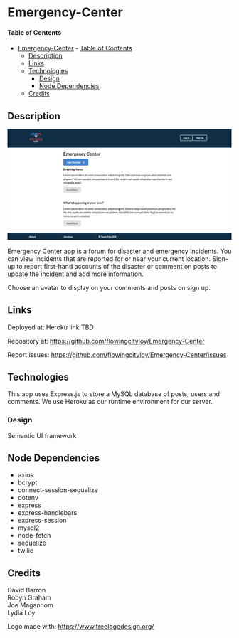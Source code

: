 # Emergency-Center

#### Table of Contents
- [Emergency-Center](#emergency-center)
      - [Table of Contents](#table-of-contents)
  - [Description](#description)
  - [Links](#links)
  - [Technologies](#technologies)
    - [Design](#design)
    - [Node Dependencies](#node-dependencies)
  - [Credits](#credits)


## Description
![App Screenshot](./public/assets/images/home-snapshot.png)

Emergency Center app is a forum for disaster and emergency incidents. You can view incidents that are reported for or near your current location. Sign-up to report first-hand accounts of the disaster or comment on posts to update the incident and add more information.

Choose an avatar to display on your comments and posts on sign up.



## Links
Deployed at: Heroku link TBD

Repository at: https://github.com/flowingcityloy/Emergency-Center

Report issues: https://github.com/flowingcityloy/Emergency-Center/issues 

## Technologies
This app uses Express.js to store a MySQL database of posts, users and comments. We use Heroku as our runtime environment for our server. 

### Design
Semantic UI framework

## Node Dependencies
* axios
* bcrypt
* connect-session-sequelize
* dotenv
* express
* express-handlebars
* express-session
* mysql2
* node-fetch
* sequelize
* twilio

## Credits

David Barron<br>
Robyn Graham<br>
Joe Magannom<br>
Lydia Loy

Logo made with: https://www.freelogodesign.org/ 


